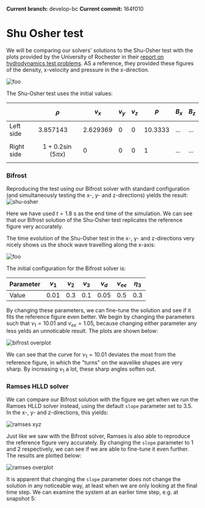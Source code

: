 <script type="text/javascript"
  src="https://cdnjs.cloudflare.com/ajax/libs/mathjax/2.7.0/MathJax.js?config=TeX-AMS_CHTML">
</script>
<script type="text/x-mathjax-config">
  MathJax.Hub.Config({
    tex2jax: {
      inlineMath: [['$','$'], ['\\(','\\)']],
      processEscapes: true},
      jax: ["input/TeX","input/MathML","input/AsciiMath","output/CommonHTML"],
      extensions: ["tex2jax.js","mml2jax.js","asciimath2jax.js","MathMenu.js","MathZoom.js","AssistiveMML.js", "[Contrib]/a11y/accessibility-menu.js"],
      TeX: {
      extensions: ["AMSmath.js","AMSsymbols.js","noErrors.js","noUndefined.js"],
      equationNumbers: {
      autoNumber: "AMS"
      }
    }
  });
</script>

**Current branch:** develop-bc
**Current commit:** 164f010

# Shu Osher test

We will be comparing our solvers' solutions to the Shu-Osher test with the plots provided by the University of Rochester in their [report on hydrodynamics test problems](https://flash.rochester.edu/site/flashcode/user_support/flash_ug_devel/node184.html#Fig:Shu-Osher_reference_solution). AS a reference, they provided these figures of the density, x-velocity and pressure in the x-direction. 

![foo](images/shu-osher/reference_shu-osher.png)

The Shu-Osher test uses the initial values: 

|            	| $$\rho$$               	| $$v_x$$  	| $$v_y$$ 	| $$v_z$$ 	| $$P$$   	| $$B_x$$ 	| $$B_z$$ 	|
|------------	|------------------------	|----------	|---------	|---------	|---------	|---------	|---------	|
| Left side  	| 3.857143               	| 2.629369 	| 0       	| 0       	| 10.3333 	| ...     	| ...     	|
| Right side 	| $$1+0.2 \sin(5\pi x)$$ 	| 0        	| 0       	| 0       	| 1       	| ...     	| ...     	|

### Bifrost 

Reproducing the test using our Bifrost solver with standard configuration (and simultaneously testing the x-, y- and z-directions) yields the result: 
![shu-osher](images/shu-osher/xyz.png)

Here we have used $t = 1.8$ s as the end time of the simulation. We can see that our Bifrost solution of the Shu-Osher test replicates the reference figure very accurately. 

The time evolution of the Shu-Osher test in the x-, y- and z-directions very nicely shows us the shock wave travelling along the x-axis: 

![foo](images/shu-osher/time_evolution.gif)

The initial configuration for the Bifrost solver is: 

| Parameter 	| $\nu_1$ 	| $\nu_2$ 	| $\nu_3$ 	| $\nu_d$ 	| $\nu_{ee}$ 	| $\eta_3$ 	|
|-----------	|---------	|---------	|---------	|---------	|------------	|----------	|
| Value     	| 0.01    	| 0.3     	| 0.1     	| 0.05    	| 0.5        	| 0.3      	|

By changing these parameters, we can fine-tune the solution and see if it fits the reference figure even better. 
We begin by changing the parameters such that $\nu_1=10.01$ and $\nu_{ee} = 1.05$, because changing either parameter any less yelds an unnoticable result. The plots are shown below: 

![bifrost overplot](images/shu-osher/bifrost_overplot.png)

We can see that the curve for $\nu_1 = 10.01$ deviates the most from the reference figure, in which the "turns" on the wavelike shapes are very sharp. By increasing $\nu_1$ a lot, these sharp angles soften out.


### Ramses HLLD solver

We can compare our Bifrost solution with the figure we get when we run the Ramses HLLD solver instead, using the default `slope` parameter set to $3.5$. In the x-, y- and z-directions, this yields: 

![ramses xyz](images/shu-osher/ramses_xyz.png)

Just like we saw with the Bifrost solver, Ramses is also able to reproduce the reference figure very accurately. By changing the `slope` parameter to $1$ and $2$ respectively, we can see if we are able to fine-tune it even further. The results are plotted below: 

![ramses overplot](images/shu-osher/ramses_overplot.png)

It is apparent that changing the `slope` parameter does not change the solution in any noticeable way, at least when we are only looking at the final time step. We can examine the system at an earlier time step, e.g. at snapshot 5: 



